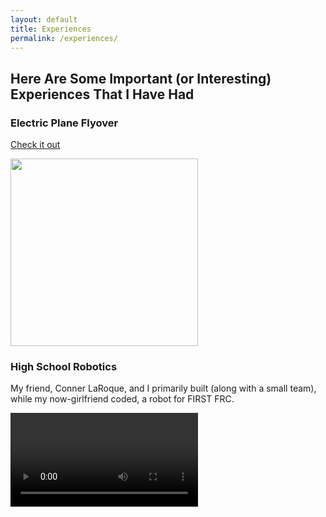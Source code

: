 ```yaml
---
layout: default
title: Experiences
permalink: /experiences/
---
```


## Here Are Some Important (or Interesting) Experiences That I Have Had

### Electric Plane Flyover
[Check it out](https://www.lehighvalleynews.com/school-news/higher-education/2022-11-19/student-pilots-battery-powered-airplane-over-historic-lehigh-lafayette-football-game)

<img src="https://r3dotstone.github.io/portfolio/media/flyover1.jpg" height="300" >

### High School Robotics
My friend, Conner LaRoque, and I primarily built (along with a small team), while my now-girlfriend coded, a robot for FIRST FRC.

<video style="max-height: 300px; width: auto;" controls>
    <source src="https://r3dotstone.github.io/portfolio/media/robotVid.mov" type="video/mov">
    Your browser does not support the video tag.
</video>
